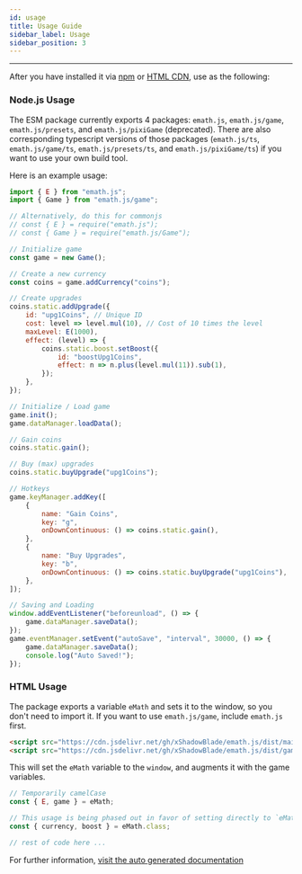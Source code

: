 ```yaml
---
id: usage
title: Usage Guide
sidebar_label: Usage
sidebar_position: 3
---
```


---

After you have installed it via [npm](./install#install-via-npm) or [HTML CDN](./install#include-using-cdn), use as the following:

### Node.js Usage

The ESM package currently exports 4 packages: `emath.js`, `emath.js/game`, `emath.js/presets`, and `emath.js/pixiGame` (deprecated).
There are also corresponding typescript versions of those packages (`emath.js/ts`, `emath.js/game/ts`, `emath.js/presets/ts`, and `emath.js/pixiGame/ts`) if you want to use your own build tool.

Here is an example usage:

```js title="index.js"
import { E } from "emath.js";
import { Game } from "emath.js/game";

// Alternatively, do this for commonjs
// const { E } = require("emath.js");
// const { Game } = require("emath.js/Game");

// Initialize game
const game = new Game();

// Create a new currency
const coins = game.addCurrency("coins");

// Create upgrades
coins.static.addUpgrade({
    id: "upg1Coins", // Unique ID
    cost: level => level.mul(10), // Cost of 10 times the level
    maxLevel: E(1000),
    effect: (level) => {
        coins.static.boost.setBoost({
            id: "boostUpg1Coins",
            effect: n => n.plus(level.mul(11)).sub(1),
        });
    },
});

// Initialize / Load game
game.init();
game.dataManager.loadData();

// Gain coins
coins.static.gain();

// Buy (max) upgrades
coins.static.buyUpgrade("upg1Coins");

// Hotkeys
game.keyManager.addKey([
    {
        name: "Gain Coins",
        key: "g",
        onDownContinuous: () => coins.static.gain(),
    },
    {
        name: "Buy Upgrades",
        key: "b",
        onDownContinuous: () => coins.static.buyUpgrade("upg1Coins"),
    },
]);

// Saving and Loading
window.addEventListener("beforeunload", () => {
    game.dataManager.saveData();
});
game.eventManager.setEvent("autoSave", "interval", 30000, () => {
    game.dataManager.saveData();
    console.log("Auto Saved!");
});
```

### HTML Usage

The package exports a variable ``eMath`` and sets it to the window, so you don't need to import it. If you want to use `emath.js/game`, include `emath.js` first.

```html title="index.html"
<script src="https://cdn.jsdelivr.net/gh/xShadowBlade/emath.js/dist/main/eMath.min.js"></script>
<script src="https://cdn.jsdelivr.net/gh/xShadowBlade/emath.js/dist/game/eMath.game.min.js"></script>
```

This will set the `eMath` variable to the `window`, and augments it with the game variables.

```js title="index.js"
// Temporarily camelCase
const { E, game } = eMath;

// This usage is being phased out in favor of setting directly to `eMath`
const { currency, boost } = eMath.class;

// rest of code here ...
```

For further information, [visit the auto generated documentation](https://xshadowblade.github.io/emath.js/typedoc/index.html)